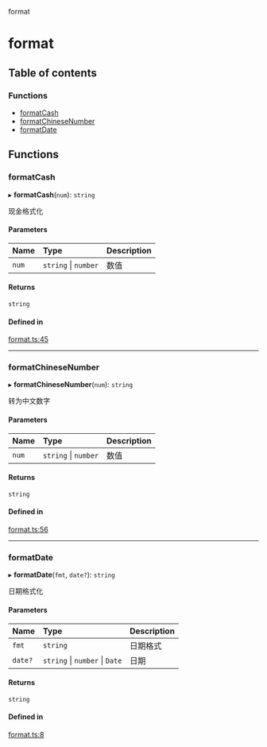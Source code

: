 format

# format

## Table of contents

### Functions

- [formatCash](README.md#formatcash)
- [formatChineseNumber](README.md#formatchinesenumber)
- [formatDate](README.md#formatdate)

## Functions

### formatCash

▸ **formatCash**(`num`): `string`

现金格式化

#### Parameters

| Name | Type | Description |
| :------ | :------ | :------ |
| `num` | `string` \| `number` | 数值 |

#### Returns

`string`

#### Defined in

[format.ts:45](https://github.com/xizher/nhz-utils/blob/4645c67/src/format/format.ts#L45)

___

### formatChineseNumber

▸ **formatChineseNumber**(`num`): `string`

转为中文数字

#### Parameters

| Name | Type | Description |
| :------ | :------ | :------ |
| `num` | `string` \| `number` | 数值 |

#### Returns

`string`

#### Defined in

[format.ts:56](https://github.com/xizher/nhz-utils/blob/4645c67/src/format/format.ts#L56)

___

### formatDate

▸ **formatDate**(`fmt`, `date?`): `string`

日期格式化

#### Parameters

| Name | Type | Description |
| :------ | :------ | :------ |
| `fmt` | `string` | 日期格式 |
| `date?` | `string` \| `number` \| `Date` | 日期 |

#### Returns

`string`

#### Defined in

[format.ts:8](https://github.com/xizher/nhz-utils/blob/4645c67/src/format/format.ts#L8)
